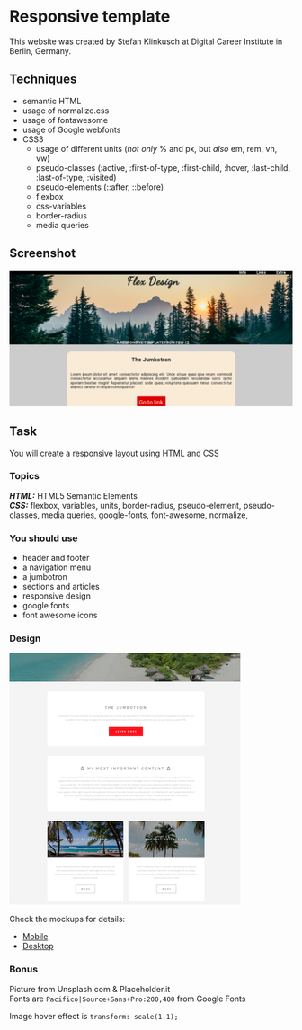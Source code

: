 # Responsive template

This website was created by Stefan Klinkusch at Digital Career Institute in Berlin, Germany. 

## Techniques

- semantic HTML
- usage of normalize.css
- usage of fontawesome
- usage of Google webfonts
- CSS3
  - usage of different units (_not only_ % and px, but _also_ em, rem, vh, vw)
  - pseudo-classes (:active, :first-of-type, :first-child, :hover, :last-child, :last-of-type, :visited)
  - pseudo-elements (::after, ::before)
  - flexbox
  - css-variables
  - border-radius
  - media queries

## Screenshot

![Screenshot](./Screenshot.png)
	

## Task
You will create a responsive layout using HTML and CSS

### Topics
***HTML:*** HTML5 Semantic Elements  
***CSS:***  flexbox, variables, units, border-radius, pseudo-element, pseudo-classes, media queries, google-fonts, font-awesome, normalize,


### You should use

- header and footer
- a navigation menu
- a jumbotron
- sections and articles
- responsive design
- google fonts
- font awesome icons


### Design

![Screenshot](./assets/images/screenshot.png)  

Check the mockups for details:


- [Mobile](./assets/images/mobile.png)  
- [Desktop](./assets/images/desktop.png)  




### Bonus

Picture from Unsplash.com & Placeholder.it  
Fonts are ```Pacifico|Source+Sans+Pro:200,400``` from Google Fonts


Image hover effect is ```transform: scale(1.1);```
